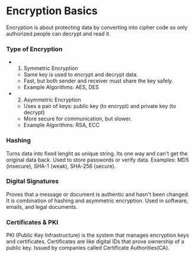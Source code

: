 # Encryption Basics
Encryption is about protecting data by converting into cipher code so only authorized people can decrypt and read it.

### Type of Encryption
- 1. Symmetric Encryption
  - Same key is used to encrypt and decrypt data.
  - Fast, but both sender and receiver must share the key safely.
  - Example Algorithms: AES, DES
  
- 2. Asymmetric Encryption
  - Uses a pair of keys: public key (to encrypt) and private key (to decrypt)
  - More secure for communication, but slower.
  - Example Algorithms: RSA, ECC

### Hashing
Turns data into fixed lenght as unique string. Its one way and can't get the original data back. Used to store passwords or verify data. Examples: MD5 (insecure), SHA-1 (weak), SHA-256 (secure).

### Digital Signatures
Proves that a message or document is authentic and hasn't been changed. It is combination of hashing and asymmetric encryption. Used in software, emails, and legal documents.

### Certificates & PKI
PKI (Public Key Infrastructure) is the system that manages encryption keys and certificates. Certificates are like digital IDs that prove ownership of a public key. Issued by companies called Certificate Authorities(CA).